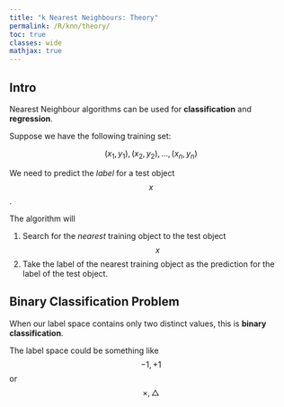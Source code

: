 ```yaml
---
title: "k Nearest Neighbours: Theory"
permalink: /R/knn/theory/
toc: true
classes: wide
mathjax: true
---
```


## Intro

Nearest Neighbour algorithms can be used for __classification__ and __regression__.

Suppose we have the following training set:

$$(x_1,y_1),(x_2,y_2),...,(x_n,y_n)$$

We need to predict the _label_ for a test object $$x$$.

The algorithm will
1. Search for the _nearest_ training object to the test object $$x$$
2. Take the label of the nearest training object as the prediction for the label of the test object.

## Binary Classification Problem

When our label space contains only two distinct values, this is __binary classification__.

The label space could be something like $${-1,+1}$$ or $${\times,\bigtriangleup}$$

